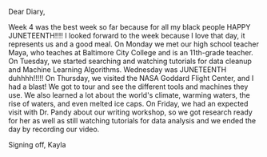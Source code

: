 Dear Diary,

Week 4 was the best week so far because for all my black people HAPPY JUNETEENTH!!!! I looked forward to the week because I love that day, it represents us and a good meal. On Monday we met our high school teacher Maya, who teaches at Baltimore City College and is an 11th-grade teacher. On Tuesday, we started searching and watching tutorials for data cleanup and Machine Learning Algorithms. Wednesday was JUNETEENTH duhhhh!!!!! On Thursday, we visited the NASA Goddard Flight Center, and I had a blast! We got to tour and see the different tools and machines they use. We also learned a lot about the world's climate, warming waters, the rise of waters, and even melted ice caps. On Friday, we had an expected visit with Dr. Pandy about our writing workshop, so we got research ready for her as well as still watching tutorials for data analysis and we ended the day by recording our video.

Signing off,
Kayla
